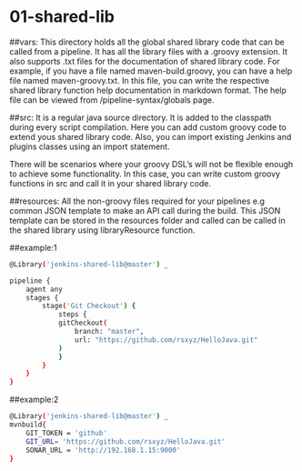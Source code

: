 # 01-shared-lib
##vars: This directory holds all the global shared library code that can be called from a pipeline. It has all the library files with a .groovy extension. It also supports .txt files for the documentation of shared library code. For example, if you have a file named maven-build.groovy, you can have a help file named maven-groovy.txt. In this file, you can write the respective shared library function help documentation in markdown format.  The help file can be viewed from <your-jenkins-url>/pipeline-syntax/globals page. 

##src: It is a regular java source directory. It is added to the classpath during every script compilation. Here you can add custom groovy code to extend yous shared library code. Also, you can import existing Jenkins and plugins classes using an import statement.

There will be scenarios where your groovy DSL’s will not be flexible enough to achieve some functionality. In this case, you can write custom groovy functions in src and call it in your shared library code.

##resources: All the non-groovy files required for your pipelines e.g common JSON template to make an API call during the build. This JSON template can be stored in the resources folder and called can be called in the shared library using libraryResource function.

##example:1
```bash
@Library('jenkins-shared-lib@master') _

pipeline {
    agent any
    stages {
        stage('Git Checkout') {
            steps {
            gitCheckout(
                branch: "master",
                url: "https://github.com/rsxyz/HelloJava.git"
            )
            }
        }
    }
}

```
##example:2
```bash
@Library('jenkins-shared-lib@master') _
mvnbuild{
    GIT_TOKEN = 'github'
    GIT_URL= 'https://github.com/rsxyz/HelloJava.git'
    SONAR_URL = 'http://192.168.1.15:9000'
}
```
